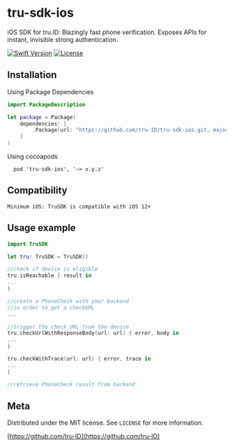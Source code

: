 # tru-sdk-ios

iOS SDK for tru.ID: Blazingly fast phone verification. Exposes APIs for instant, invisible strong authentication.

[![Swift Version][swift-image]][swift-url]
[![License][license-image]][license-url]


## Installation

Using Package Dependencies 

```swift
import PackageDescription

let package = Package(
    dependencies: [
        .Package(url: "https://github.com/tru-ID/tru-sdk-ios.git, majorVersion: 0, minor: 0)
    ]
)
```
Using cocoapods 

```
  pod 'tru-sdk-ios', '~> x.y.z'

```

## Compatibility

```
Minimum iOS: TruSDK is compatible with iOS 12+
```

## Usage example


```swift
import TruSDK

let tru: TruSDK = TruSDK()

//check if device is eligible
tru.isReachable { result in
...           
}

//create a PhoneCheck with your backend 
//in order to get a checkURL
...

//trigger the check URL from the device
tru.checkUrlWithResponseBody(url: url) { error, body in 
...
}

tru.checkWithTrace(url: url) { error, trace in
...
}

//retrieve PhoneCheck result from backend

```


## Meta

Distributed under the MIT license. See ``LICENSE`` for more information.

[https://github.com/tru-ID](https://github.com/tru-ID)

[swift-image]:https://img.shields.io/badge/swift-5.0-green.svg
[swift-url]: https://swift.org/
[license-image]: https://img.shields.io/badge/License-MIT-blue.svg
[license-url]: LICENSE
